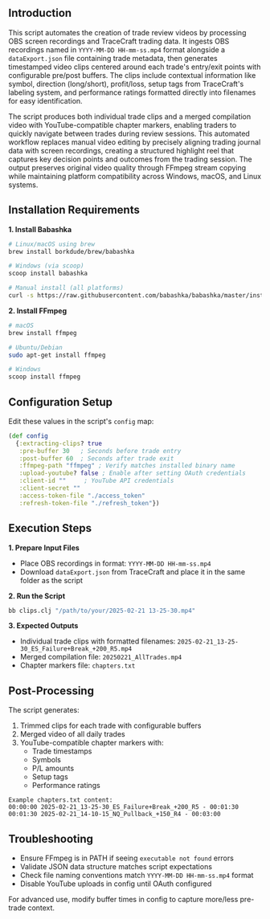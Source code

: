 ## Introduction

This script automates the creation of trade review videos by processing OBS screen recordings and TraceCraft trading data. It ingests OBS recordings named in `YYYY-MM-DD HH-mm-ss.mp4` format alongside a `dataExport.json` file containing trade metadata, then generates timestamped video clips centered around each trade's entry/exit points with configurable pre/post buffers. The clips include contextual information like symbol, direction (long/short), profit/loss, setup tags from TraceCraft's labeling system, and performance ratings formatted directly into filenames for easy identification.

The script produces both individual trade clips and a merged compilation video with YouTube-compatible chapter markers, enabling traders to quickly navigate between trades during review sessions. This automated workflow replaces manual video editing by precisely aligning trading journal data with screen recordings, creating a structured highlight reel that captures key decision points and outcomes from the trading session. The output preserves original video quality through FFmpeg stream copying while maintaining platform compatibility across Windows, macOS, and Linux systems.

## Installation Requirements

**1. Install Babashka**
```bash
# Linux/macOS using brew
brew install borkdude/brew/babashka

# Windows (via scoop)
scoop install babashka

# Manual install (all platforms)
curl -s https://raw.githubusercontent.com/babashka/babashka/master/install | bash
```

**2. Install FFmpeg**
```bash
# macOS
brew install ffmpeg

# Ubuntu/Debian
sudo apt-get install ffmpeg

# Windows
scoop install ffmpeg
```

## Configuration Setup
Edit these values in the script's `config` map:
```clojure
(def config
  {:extracting-clips? true
   :pre-buffer 30   ; Seconds before trade entry
   :post-buffer 60  ; Seconds after trade exit
   :ffmpeg-path "ffmpeg" ; Verify matches installed binary name
   :upload-youtube? false ; Enable after setting OAuth credentials
   :client-id ""     ; YouTube API credentials
   :client-secret "" 
   :access-token-file "./access_token"
   :refresh-token-file "./refresh_token"})
```

## Execution Steps

**1. Prepare Input Files**
- Place OBS recordings in format: `YYYY-MM-DD HH-mm-ss.mp4`
- Download `dataExport.json` from TraceCraft and place it in the same folder as the script

**2. Run the Script**
```bash
bb clips.clj "/path/to/your/2025-02-21 13-25-30.mp4"
```

**3. Expected Outputs**
- Individual trade clips with formatted filenames:
  ```2025-02-21_13-25-30_ES_Failure+Break_+200_R5.mp4```
- Merged compilation file: ```20250221_AllTrades.mp4```
- Chapter markers file: ```chapters.txt```

## Post-Processing
The script generates:
1. Trimmed clips for each trade with configurable buffers
2. Merged video of all daily trades
3. YouTube-compatible chapter markers with:
    - Trade timestamps
    - Symbols
    - P/L amounts
    - Setup tags
    - Performance ratings

```text
Example chapters.txt content:
00:00:00 2025-02-21_13-25-30_ES_Failure+Break_+200_R5 - 00:01:30
00:01:30 2025-02-21_14-10-15_NQ_Pullback_+150_R4 - 00:03:00
```

## Troubleshooting
- Ensure FFmpeg is in PATH if seeing `executable not found` errors
- Validate JSON data structure matches script expectations
- Check file naming conventions match `YYYY-MM-DD HH-mm-ss.mp4` format
- Disable YouTube uploads in config until OAuth configured

For advanced use, modify buffer times in config to capture more/less pre-trade context.
